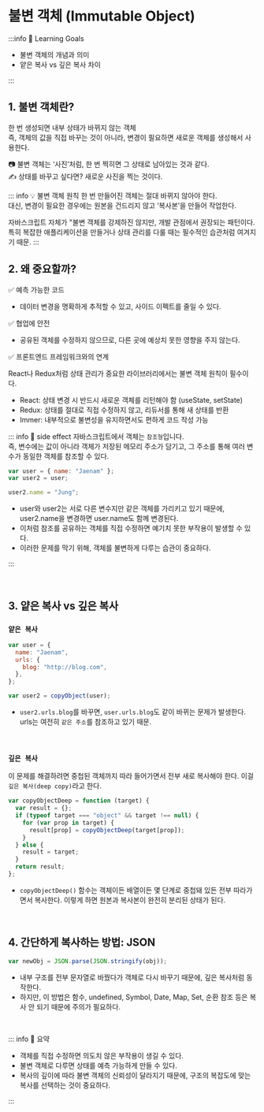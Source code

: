 # 불변 객체 (Immutable Object) <Badge type="tip" text="1 - 5" />

:::info 🎯 Learning Goals

- 불변 객체의 개념과 의미
- 얕은 복사 vs 깊은 복사 차이

:::

## 1. 불변 객체란?

한 번 생성되면 내부 상태가 바뀌지 않는 객체<br>
즉, 객체의 값을 직접 바꾸는 것이 아니라, 변경이 필요하면 새로운 객체를 생성해서 사용한다.

📷 불변 객체는 ‘사진’처럼, 한 번 찍히면 그 상태로 남아있는 것과 같다. <br>
✍️ 상태를 바꾸고 싶다면? 새로운 사진을 찍는 것이다.

::: info 💡 불변 객체 원칙
한 번 만들어진 객체는 절대 바뀌지 않아야 한다. <br>
대신, 변경이 필요한 경우에는 원본을 건드리지 않고 ‘복사본’을 만들어 작업한다.

자바스크립트 자체가 "불변 객체를 강제하진 않지만, 개발 관점에서 권장되는 패턴이다.<br>
특히 복잡한 애플리케이션을 만들거나 상태 관리를 다룰 때는 필수적인 습관처럼 여겨지기 때문.
:::

## 2. 왜 중요할까?

✅ 예측 가능한 코드

- 데이터 변경을 명확하게 추적할 수 있고, 사이드 이펙트를 줄일 수 있다.

✅ 협업에 안전

- 공유된 객체를 수정하지 않으므로, 다른 곳에 예상치 못한 영향을 주지 않는다.

✅ 프론트엔드 프레임워크와의 연계

React나 Redux처럼 상태 관리가 중요한 라이브러리에서는 불변 객체 원칙이 필수이다.

- React: 상태 변경 시 반드시 새로운 객체를 리턴해야 함 (useState, setState)
- Redux: 상태를 절대로 직접 수정하지 않고, 리듀서를 통해 새 상태를 반환
- Immer: 내부적으로 불변성을 유지하면서도 편하게 코드 작성 가능

::: info 🚨 side effect
자바스크립트에서 객체는 `참조형`입니다. <br>
즉, 변수에는 값이 아니라 객체가 저장된 메모리 주소가 담기고, 그 주소를 통해 여러 변수가 동일한 객체를 참조할 수 있다.

```js
var user = { name: "Jaenam" };
var user2 = user;

user2.name = "Jung";
```

- user와 user2는 서로 다른 변수지만 같은 객체를 가리키고 있기 때문에,
  user2.name을 변경하면 user.name도 함께 변경된다.
- 이처럼 참조를 공유하는 객체를 직접 수정하면 예기치 못한 부작용이 발생할 수 있다.
- 이러한 문제를 막기 위해, 객체를 불변하게 다루는 습관이 중요하다.

:::

<br>

## 3. 얕은 복사 vs 깊은 복사

### `얕은 복사`

```js
var user = {
  name: "Jaenam",
  urls: {
    blog: "http://blog.com",
  },
};

var user2 = copyObject(user);
```

- `user2.urls.blog`를 바꾸면, `user.urls.blog`도 같이 바뀌는 문제가 발생한다.
  urls는 여전히 `같은 주소`를 참조하고 있기 때문.

<br>

### `깊은 복사`

이 문제를 해결하려면 중첩된 객체까지 따라 들어가면서 전부 새로 복사해야 한다.
이걸 `깊은 복사(deep copy)`라고 한다.

```js
var copyObjectDeep = function (target) {
  var result = {};
  if (typeof target === "object" && target !== null) {
    for (var prop in target) {
      result[prop] = copyObjectDeep(target[prop]);
    }
  } else {
    result = target;
  }
  return result;
};
```

- `copyObjectDeep()` 함수는 객체이든 배열이든 몇 단계로 중첩돼 있든 전부 따라가면서 복사한다.
  이렇게 하면 원본과 복사본이 완전히 분리된 상태가 된다.

<br>

## 4. 간단하게 복사하는 방법: JSON

```js
var newObj = JSON.parse(JSON.stringify(obj));
```

- 내부 구조를 전부 문자열로 바꿨다가 객체로 다시 바꾸기 때문에, 깊은 복사처럼 동작한다.
- 하지만, 이 방법은 함수, undefined, Symbol, Date, Map, Set, 순환 참조 등은 복사 안 되기 때문에 주의가 필요하다.

<br>

::: info 📌 요약

- 객체를 직접 수정하면 의도치 않은 부작용이 생길 수 있다.
- 불변 객체로 다루면 상태를 예측 가능하게 만들 수 있다.
- 복사의 깊이에 따라 불변 객체의 신뢰성이 달라지기 때문에, 구조의 복잡도에 맞는 복사를 선택하는 것이 중요하다.

:::
